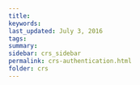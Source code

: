 ```yaml
---
title:  
keywords: 
last_updated: July 3, 2016
tags: 
summary: 
sidebar: crs_sidebar
permalink: crs-authentication.html
folder: crs
---
```


 

